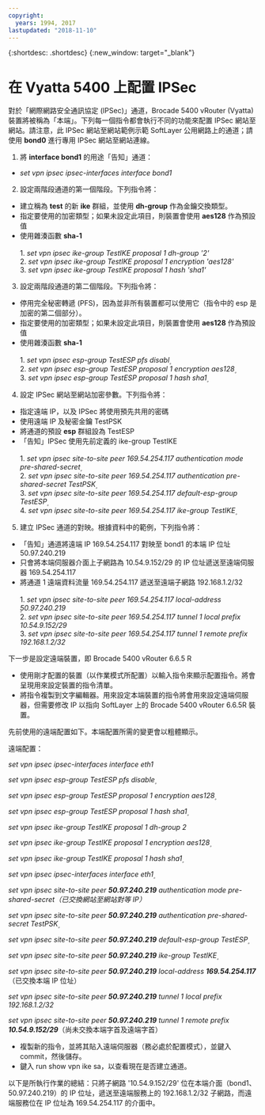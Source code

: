 ```yaml
---
copyright:
  years: 1994, 2017
lastupdated: "2018-11-10"
---
```


{:shortdesc: .shortdesc}
{:new_window: target="_blank"}

# 在 Vyatta 5400 上配置 IPSec

對於「網際網路安全通訊協定 (IPSec)」通道，Brocade 5400 vRouter (Vyatta) 裝置將被稱為「本端」。下列每一個指令都會執行不同的功能來配置 IPSec 網站至網站。請注意，此 IPSec 網站至網站範例示範 SoftLayer 公用網路上的通道；請使用 **bond0** 進行專用 IPSec 網站至網站連線。

1. 將 **interface bond1** 的用途「告知」通道：

  * *set vpn ipsec ipsec-interfaces interface bond1*

2. 設定兩階段通道的第一個階段。下列指令將：

  * 建立稱為 **test** 的新 **ike** 群組，並使用 **dh-group** 作為金鑰交換類型。
  * 指定要使用的加密類型；如果未設定此項目，則裝置會使用 **aes128** 作為預設值
  * 使用雜湊函數 **sha-1**<br/><br/>
  1\. *set vpn ipsec ike-group TestIKE proposal 1 dh-group '2'*<br/>
  2\. *set vpn ipsec ike-group TestIKE proposal 1 encryption 'aes128'*<br/>
  3\. *set vpn ipsec ike-group TestIKE proposal 1 hash 'sha1'*<br/>

3. 設定兩階段通道的第二個階段。下列指令將：

  * 停用完全秘密轉遞 (PFS)，因為並非所有裝置都可以使用它（指令中的 esp 是加密的第二個部分）。
  * 指定要使用的加密類型；如果未設定此項目，則裝置會使用 **aes128** 作為預設值
  * 使用雜湊函數 **sha-1**<br/><br/>
  1\. *set vpn ipsec esp-group TestESP pfs disabl۪*<br/>
  2\. *set vpn ipsec esp-group TestESP proposal 1 encryption aes128۪*<br/>
  3\. *set vpn ipsec esp-group TestESP proposal 1 hash sha1۪*<br/>

4. 設定 IPSec 網站至網站加密參數。下列指令將：

  * 指定遠端 IP，以及 IPSec 將使用預先共用的密碼
  * 使用遠端 IP 及秘密金鑰 TestPSK
  * 將通道的預設 **esp** 群組設為 TestESP
  * 「告知」IPSec 使用先前定義的 ike-group TestIKE<br/><br/>
  1\. *set vpn ipsec site-to-site peer 169.54.254.117 authentication mode pre-shared-secret۪*<br/>
  2\. *set vpn ipsec site-to-site peer 169.54.254.117 authentication pre-shared-secret TestPSK۪*<br/>
  3\. *set vpn ipsec site-to-site peer 169.54.254.117 default-esp-group TestESP۪*<br/>
  4\. *set vpn ipsec site-to-site peer 169.54.254.117 ike-group TestIKE۪*<br/>

5. 建立 IPSec 通道的對映。根據資料中的範例，下列指令將：

  * 「告知」通道將遠端 IP 169.54.254.117 對映至 bond1 的本端 IP 位址 50.97.240.219
  * 只會將本端伺服器介面上子網路為 10.54.9.152/29 的 IP 位址遞送至遠端伺服器 169.54.254.117
  * 將通道 1 遠端資料流量 169.54.254.117 遞送至遠端子網路 192.168.1.2/32<br/><br/>
  1\. *set vpn ipsec site-to-site peer 169.54.254.117 local-address ۪50.97.240.219*<br/>
  2\. *set vpn ipsec site-to-site peer 169.54.254.117 tunnel 1 local prefix 10.54.9.152/29*<br/>
  3\. *set vpn ipsec site-to-site peer 169.54.254.117 tunnel 1 remote prefix 192.168.1.2/32*<br/>

下一步是設定遠端裝置，即 Brocade 5400 vRouter 6.6.5 R

  * 使用剛才配置的裝置（以作業模式所配置）以輸入指令來顯示配置指令。將會呈現用來設定裝置的指令清單。
  * 將指令複製到文字編輯器。用來設定本端裝置的指令將會用來設定遠端伺服器，但需要修改 IP 以指向 SoftLayer 上的 Brocade 5400 vRouter 6.6.5R 裝置。

先前使用的遠端配置如下。本端配置所需的變更會以粗體顯示。

遠端配置：

*set vpn ipsec ipsec-interfaces interface eth1*

*set vpn ipsec esp-group TestESP pfs disable۪*

*set vpn ipsec esp-group TestESP proposal 1 encryption aes128۪*

*set vpn ipsec esp-group TestESP proposal 1 hash sha1۪*

*set vpn ipsec ike-group TestIKE proposal 1 dh-group 2*

*set vpn ipsec ike-group TestIKE proposal 1 encryption aes128۪*

*set vpn ipsec ike-group TestIKE proposal 1 hash sha1۪*

*set vpn ipsec ipsec-interfaces interface eth1۪*

*set vpn ipsec site-to-site peer **50.97.240.219** authentication mode pre-shared-secret（已交換網站至網站對等 IP）*

*set vpn ipsec site-to-site peer **50.97.240.219** authentication pre-shared-secret TestPSK۪*

*set vpn ipsec site-to-site peer **50.97.240.219** default-esp-group TestESP۪*

*set vpn ipsec site-to-site peer **50.97.240.219** ike-group TestIKE۪*

*set vpn ipsec site-to-site peer **50.97.240.219** local-address **169.54.254.117***（已交換本端 IP 位址）

*set vpn ipsec site-to-site peer **50.97.240.219** tunnel 1 local prefix 192.168.1.2/32*

*set vpn ipsec site-to-site peer **50.97.240.219** tunnel 1 remote prefix **10.54.9.152/29***（尚未交換本端字首及遠端字首）

* 複製新的指令，並將其貼入遠端伺服器（務必處於配置模式），並鍵入 commit，然後儲存。
* 鍵入 run show vpn ike sa，以查看現在是否建立通道。

以下是所執行作業的總結：只將子網路 '10.54.9.152/29' 位在本端介面（bond1、50.97.240.219）的 IP 位址，遞送至遠端服務上的 192.168.1.2/32 子網路，而遠端服務位在 IP 位址為 169.54.254.117 的介面中。
